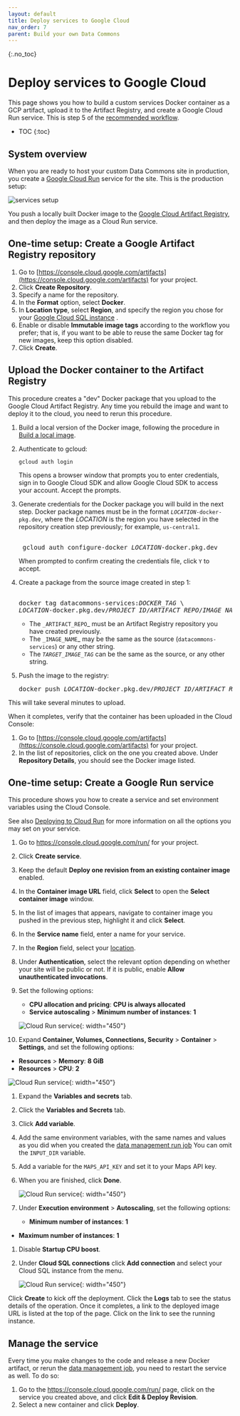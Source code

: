 ```yaml
---
layout: default
title: Deploy services to Google Cloud
nav_order: 7
parent: Build your own Data Commons
---
```


{:.no_toc}
# Deploy services to Google Cloud

This page shows you how to build a custom services Docker container as a GCP artifact, upload it to the Artifact Registry, and create a Google Cloud Run service. This is step 5 of the [recommended workflow](/custom_dc/index.html#workflow).

* TOC
{:toc}

## System overview

When you are ready to host your custom Data Commons site in production, you create a [Google Cloud Run](https://cloud.google.com/run/) service for the site. This is the production setup:

![services setup](/assets/images/custom_dc/customdc_setup4.png)

You push a locally built Docker image to the [Google Cloud Artifact Registry](https://cloud.google.com/artifact-registry), and then deploy the image as a Cloud Run service.

## One-time setup: Create a Google Artifact Registry repository

1. Go to [https://console.cloud.google.com/artifacts](https://console.cloud.google.com/artifacts) for your project.
1. Click **Create Repository**.
1. Specify a name for the repository.
1. In the **Format** option, select **Docker**.
1. In **Location type**, select **Region**, and specify the region you chose for your [Google Cloud SQL instance](/custom_dc/data_cloud.html#location) .
1. Enable or disable **Immutable image tags** according to the workflow you prefer; that is, if you want to be able to reuse the same Docker tag for new images, keep this option disabled.
1. Click **Create**.

## Upload the Docker container to the Artifact Registry

This procedure creates a "dev" Docker package that you upload to the Google Cloud Artifact Registry. Any time you rebuild the image and want to deploy it to the cloud, you need to rerun this procedure.

1. Build a local version of the Docker image, following the procedure in [Build a local image](/custom_dc/build_image.html#build-repo).
1. Authenticate to gcloud:

   ```shell
   gcloud auth login
   ```

   This opens a browser window that prompts you to enter credentials, sign in to Google Cloud SDK and allow Google Cloud SDK to access your account. Accept the prompts.

1. Generate credentials for the Docker package you will build in the next step. Docker package names must be in the format <code><var>LOCATION</var>-docker-pkg.dev</code>, where the _LOCATION_ is the region you have selected in the repository creation step previously; for example, `us-central1`.

    <pre>  
    gcloud auth configure-docker <var>LOCATION</var>-docker.pkg.dev  
   </pre>

   When prompted to confirm creating the credentials file, click `Y` to accept.

1. Create a package from the source image created in step 1:

    <pre> 
   docker tag datacommons-services:<var>DOCKER_TAG</var> \  
   <var>LOCATION</var>-docker.pkg.dev/<var>PROJECT_ID</var>/<var>ARTIFACT_REPO</var>/<var>IMAGE_NAME</var>:<var>TARGET_IMAGE_TAG</var>  
   </pre>

   - The `_ARTIFACT_REPO`_ must be an Artifact Registry repository you have created previously. 
   - The `_IMAGE_NAME`_ may be the same as the source (`datacommons-services`) or any other string. 
   - The _`TARGET_IMAGE_TAG`_ can be the same as the source, or any other string.

1. Push the image to the registry:

   <pre>
   docker push <var>LOCATION</var>-docker.pkg.dev/<var>PROJECT_ID</var>/<var>ARTIFACT_REPO</var>/<var>IMAGE_NAME</var>:<var>TARGET_IMAGE_TAG</var>  
   </pre>

This will take several minutes to upload.

When it completes, verify that the container has been uploaded in the Cloud Console:

1. Go to [https://console.cloud.google.com/artifacts](https://console.cloud.google.com/artifacts) for your project.
1. In the list of repositories, click on the one you created above. Under **Repository Details**, you should see the Docker image listed.

## One-time setup: Create a Google Run service

This procedure shows you how to create a service and set environment variables using the Cloud Console. 

See also [Deploying to Cloud Run](https://cloud.google.com/run/docs/deploying) for more information on all the options you may set on your service.

1. Go to https://console.cloud.google.com/run/ for your project.
1. Click **Create service**.
1. Keep the default **Deploy one revision from an existing container image** enabled.
1. In the **Container image URL** field, click **Select** to open the **Select container image** window.
1. In the list of images that appears, navigate to container image you pushed in the previous step, highlight it and click **Select**.
1. In the **Service name** field, enter a name for your service.
1. In the **Region** field, select your [location](/custom_dc/data_cloud.html#location).
1. Under **Authentication**, select the relevant option depending on whether your site will be public or not. If it is public, enable **Allow unauthenticated invocations**.
1. Set the following options:
   - **CPU allocation and pricing**: **CPU is always allocated**
   - **Service autoscaling** > **Minimum number of instances**: **1**

   ![Cloud Run service](/assets/images/custom_dc/gcp_screenshot5.png){: width="450"}

1. Expand **Container, Volumes, Connections, Security** > **Container** > **Settings**, and set the following options:
  -  **Resources** > **Memory**: **8 GiB**
  -  **Resources** > **CPU**: **2**

   ![Cloud Run service](/assets/images/custom_dc/gcp_screenshot6.png){: width="450"}

1. Expand the **Variables and secrets** tab. 
1. Click the **Variables and Secrets** tab.
1. Click **Add variable**.
1. Add the same environment variables, with the same names and values as you did when you created the [data management run job](/custom_dc/data_cloud.html#env-vars) You can omit the `INPUT_DIR` variable.
1. Add a variable for the `MAPS_API_KEY` and set it to your Maps API key.
1. When you are finished, click **Done**.

   ![Cloud Run service](/assets/images/custom_dc/gcp_screenshot7.png){: width="450"}

1. Under **Execution environment** > **Autoscaling**, set the following options:
   - **Minimum number of instances**: **1**
  -  **Maximum number of instances**: **1**
1. Disable **Startup CPU boost**.
1. Under **Cloud SQL connections** click **Add connection** and select your Cloud SQL instance from the menu.

   ![Cloud Run service](/assets/images/custom_dc/gcp_screenshot8.png){: width="450"}

Click **Create** to kick off the deployment.  Click the **Logs** tab to see the status details of the operation. Once it completes, a link to the deployed image URL is listed at the top of the page. Click on the link to see the running instance.

## Manage the service

Every time you make changes to the code and release a new Docker artifact, or rerun the [data management job](/custom_dc/data_cloud.html#run-job), you need to restart the service as well. To do so:

1. Go to the https://console.cloud.google.com/run/ page, click on the service you created above, and click **Edit & Deploy Revision**. 
1. Select a new container and click **Deploy**.